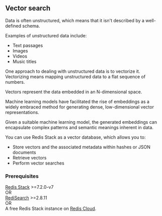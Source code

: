 ## Vector search

Data is often unstructured, which means that it isn't described by a well-defined schema.

Examples of unstructured data include:
- Text passages
- Images
- Videos
- Music titles

One approach to dealing with unstructured data is to vectorize it. Vectorizing means mapping unstructured data to a flat sequence of numbers.

Vectors represent the data embedded in an N-dimensional space.

Machine learning models have facilitated the rise of embeddings as a widely embraced method for generating dense, low-dimensional vector representations.

Given a suitable machine learning model, the generated embeddings can encapsulate complex patterns and semantic meanings inherent in data.

You can use Redis Stack as a vector database, which allows you to:

- Store vectors and the associated metadata within hashes or JSON documents
- Retrieve vectors
- Perform vector searches


### Prerequisites

[Redis Stack](https://redis.io/downloads/?utm_source=redisinsight&utm_medium=app&utm_campaign=vss_tutorial) >=7.2.0-v7 \
OR \
[RediSearch](https://github.com/RediSearch/RediSearch/) >=2.8.11 \
OR \
A free Redis Stack instance on [Redis Cloud](https://redis.com/try-free/?utm_source=redisinsight&utm_medium=app&utm_campaign=vss_tutorial).
